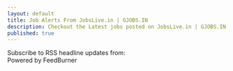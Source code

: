 ```yaml
---
layout: default
title: Job Alerts From JobsLive.in | GJOBS.IN
description: Checkout the Latest jobs posted on JobsLive.in | GJOBS.IN | Updates from all your favorite job portals at a single place
published: true
---
```

<script src="http://feeds.feedburner.com/jobs-2?format=sigpro" type="text/javascript" ></script><noscript><p>Subscribe to RSS headline updates from: <a href="http://feeds.feedburner.com/jobs-2"></a><br/>Powered by FeedBurner</p> </noscript>
